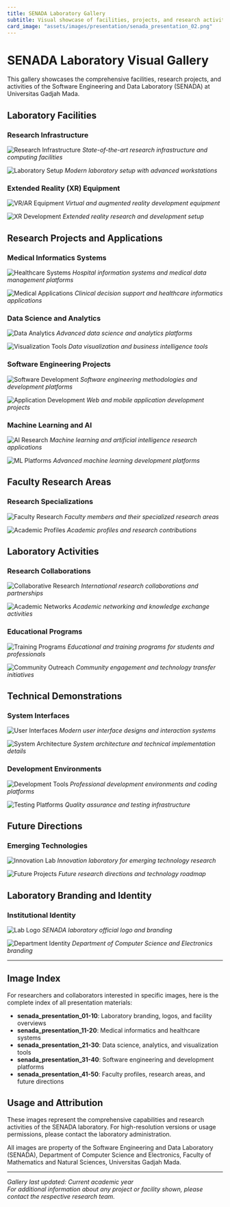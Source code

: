 ```yaml
---
title: SENADA Laboratory Gallery
subtitle: Visual showcase of facilities, projects, and research activities
card_image: "assets/images/presentation/senada_presentation_02.png"
---
```


# SENADA Laboratory Visual Gallery

This gallery showcases the comprehensive facilities, research projects, and activities of the Software Engineering and Data Laboratory (SENADA) at Universitas Gadjah Mada.

## Laboratory Facilities

### Research Infrastructure
![Research Infrastructure](/assets/images/presentation/senada_presentation_07.png)
*State-of-the-art research infrastructure and computing facilities*

![Laboratory Setup](/assets/images/presentation/senada_presentation_09.png)
*Modern laboratory setup with advanced workstations*

### Extended Reality (XR) Equipment
![VR/AR Equipment](/assets/images/presentation/senada_presentation_20.png)
*Virtual and augmented reality development equipment*

![XR Development](/assets/images/presentation/senada_presentation_21.png)
*Extended reality research and development setup*

## Research Projects and Applications

### Medical Informatics Systems
![Healthcare Systems](/assets/images/presentation/senada_presentation_11.png)
*Hospital information systems and medical data management platforms*

![Medical Applications](/assets/images/presentation/senada_presentation_35.png)
*Clinical decision support and healthcare informatics applications*

### Data Science and Analytics
![Data Analytics](/assets/images/presentation/senada_presentation_22.png)
*Advanced data science and analytics platforms*

![Visualization Tools](/assets/images/presentation/senada_presentation_25.png)
*Data visualization and business intelligence tools*

### Software Engineering Projects
![Software Development](/assets/images/presentation/senada_presentation_37.png)
*Software engineering methodologies and development platforms*

![Application Development](/assets/images/presentation/senada_presentation_38.png)
*Web and mobile application development projects*

### Machine Learning and AI
![AI Research](/assets/images/presentation/senada_presentation_39.png)
*Machine learning and artificial intelligence research applications*

![ML Platforms](/assets/images/presentation/senada_presentation_40.png)
*Advanced machine learning development platforms*

## Faculty Research Areas

### Research Specializations
![Faculty Research](/assets/images/presentation/senada_presentation_44.png)
*Faculty members and their specialized research areas*

![Academic Profiles](/assets/images/presentation/senada_presentation_45.png)
*Academic profiles and research contributions*

## Laboratory Activities

### Research Collaborations
![Collaborative Research](/assets/images/presentation/senada_presentation_42.png)
*International research collaborations and partnerships*

![Academic Networks](/assets/images/presentation/senada_presentation_43.png)
*Academic networking and knowledge exchange activities*

### Educational Programs
![Training Programs](/assets/images/presentation/senada_presentation_46.png)
*Educational and training programs for students and professionals*

![Community Outreach](/assets/images/presentation/senada_presentation_47.png)
*Community engagement and technology transfer initiatives*

## Technical Demonstrations

### System Interfaces
![User Interfaces](/assets/images/presentation/senada_presentation_29.png)
*Modern user interface designs and interaction systems*

![System Architecture](/assets/images/presentation/senada_presentation_30.png)
*System architecture and technical implementation details*

### Development Environments
![Development Tools](/assets/images/presentation/senada_presentation_31.png)
*Professional development environments and coding platforms*

![Testing Platforms](/assets/images/presentation/senada_presentation_32.png)
*Quality assurance and testing infrastructure*

## Future Directions

### Emerging Technologies
![Innovation Lab](/assets/images/presentation/senada_presentation_48.png)
*Innovation laboratory for emerging technology research*

![Future Projects](/assets/images/presentation/senada_presentation_49.png)
*Future research directions and technology roadmap*

## Laboratory Branding and Identity

### Institutional Identity
![Lab Logo](/assets/images/presentation/senada_presentation_01.png)
*SENADA laboratory official logo and branding*

![Department Identity](/assets/images/presentation/senada_presentation_02.png)
*Department of Computer Science and Electronics branding*

---

## Image Index

For researchers and collaborators interested in specific images, here is the complete index of all presentation materials:

- **senada_presentation_01-10**: Laboratory branding, logos, and facility overviews
- **senada_presentation_11-20**: Medical informatics and healthcare systems
- **senada_presentation_21-30**: Data science, analytics, and visualization tools
- **senada_presentation_31-40**: Software engineering and development platforms
- **senada_presentation_41-50**: Faculty profiles, research areas, and future directions

## Usage and Attribution

These images represent the comprehensive capabilities and research activities of the SENADA laboratory. For high-resolution versions or usage permissions, please contact the laboratory administration.

All images are property of the Software Engineering and Data Laboratory (SENADA), Department of Computer Science and Electronics, Faculty of Mathematics and Natural Sciences, Universitas Gadjah Mada.

---

*Gallery last updated: Current academic year*  
*For additional information about any project or facility shown, please contact the respective research team.*